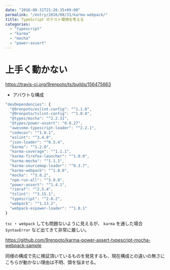 ```yaml
---
date: "2016-08-31T21:26:35+09:00"
permalink: "/entry/2016/08/31/karma-webpack/"
title: TypeScript のテスト環境を考える
categories:
  - "typescript"
  - "karma"
  - "mocha"
  - "power-assert"
---
```

# 上手く動かない

<https://travis-ci.org/9renpoto/ts/builds/156475663>

- アバウトな構成

```js
"devDependencies": {
  "@9renpoto/eslint-config": "^1.1.0",
  "@9renpoto/tslint-config": "^1.0.0",
  "@types/mocha": "^2.2.31",
  "@types/power-assert": "0.0.27",
  "awesome-typescript-loader": "^2.2.1",
  "codecov": "^1.0.1",
  "eslint": "^3.4.0",
  "json-loader": "^0.5.4",
  "karma": "^1.2.0",
  "karma-coverage": "^1.1.1",
  "karma-firefox-launcher": "^1.0.0",
  "karma-mocha": "^1.1.1",
  "karma-sourcemap-loader": "^0.3.7",
  "karma-webpack": "^1.8.0",
  "mocha": "^3.0.2",
  "npm-run-all": "^3.0.0",
  "power-assert": "^1.4.1",
  "rimraf": "^2.5.4",
  "tslint": "^3.15.1",
  "typescript": "^2.0.2",
  "webpack": "^1.13.2",
  "webpack-espower-loader": "^1.0.1"
}
```

`tsc` ・ `webpack` しても問題ないように見えるが、 `karma` を通した場合 `SyntaxError` など出てきて非常に厳しい。

<https://github.com/9renpoto/karma-power-assert-typescript-mocha-webpack-sample>

同様の構成で先に検証頂いているものを発見するも、現在構成との違いの無さに
こちらが動かない理由は不明、頭を悩ませる。
